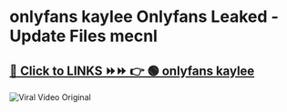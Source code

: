 
 # onlyfans kaylee Onlyfans Leaked - Update Files mecnl

## <h2><a href="https://clipsfans.com/onlyfans_kaylee&ref=git">🔗 Click to LINKS ⏩⏩ 👉 🟢 onlyfans kaylee </a></h2>

<a href="https://clipsfans.com/onlyfans_kaylee&ref=git" rel="nofollow" data-target="animated-image.originalLink"><img src="https://i.ibb.co.com/xMMVF88/686577567.gif" alt="Viral Video Original" style="max-width: 100%; display: inline-block;" data-target="animated-image.originalImage"></a>

